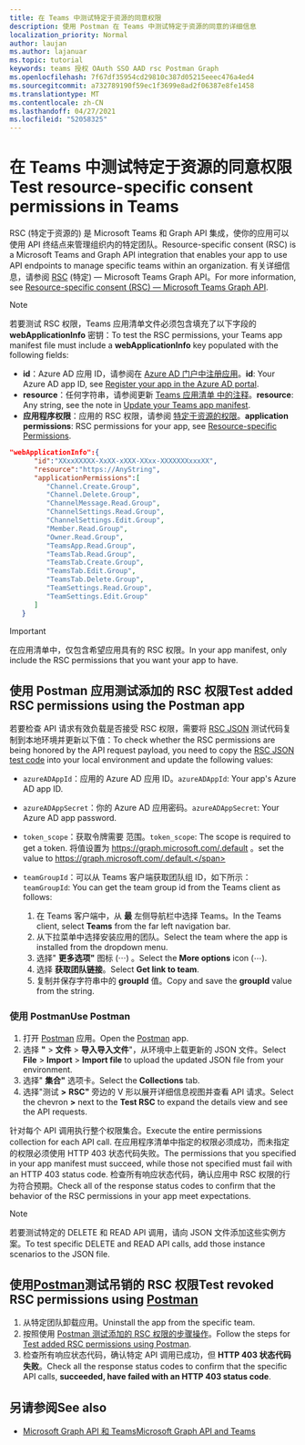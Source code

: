 ```yaml
---
title: 在 Teams 中测试特定于资源的同意权限
description: 使用 Postman 在 Teams 中测试特定于资源的同意的详细信息
localization_priority: Normal
author: laujan
ms.author: lajanuar
ms.topic: tutorial
keywords: teams 授权 OAuth SSO AAD rsc Postman Graph
ms.openlocfilehash: 7f67df35954cd29810c387d05215eeec476a4ed4
ms.sourcegitcommit: a732789190f59ec1f3699e8ad2f06387e8fe1458
ms.translationtype: MT
ms.contentlocale: zh-CN
ms.lasthandoff: 04/27/2021
ms.locfileid: "52058325"
---
```

# <a name="test-resource-specific-consent-permissions-in-teams"></a><span data-ttu-id="a7128-104">在 Teams 中测试特定于资源的同意权限</span><span class="sxs-lookup"><span data-stu-id="a7128-104">Test resource-specific consent permissions in Teams</span></span>

<span data-ttu-id="a7128-105">RSC (特定于资源的) 是 Microsoft Teams 和 Graph API 集成，使你的应用可以使用 API 终结点来管理组织内的特定团队。</span><span class="sxs-lookup"><span data-stu-id="a7128-105">Resource-specific consent (RSC) is a Microsoft Teams and Graph API integration that enables your app to use API endpoints to manage specific teams within an organization.</span></span> <span data-ttu-id="a7128-106">有关详细信息，请参阅 [RSC](resource-specific-consent.md) (特定) — Microsoft Teams Graph API。</span><span class="sxs-lookup"><span data-stu-id="a7128-106">For more information, see [Resource-specific consent (RSC) — Microsoft Teams Graph API](resource-specific-consent.md).</span></span>

> [!NOTE]
> <span data-ttu-id="a7128-107">若要测试 RSC 权限，Teams 应用清单文件必须包含填充了以下字段的 **webApplicationInfo** 密钥：</span><span class="sxs-lookup"><span data-stu-id="a7128-107">To test the RSC permissions, your Teams app manifest file must include a **webApplicationInfo** key populated with the following fields:</span></span>
>
> - <span data-ttu-id="a7128-108">**id**：Azure AD 应用 ID，请参阅在 [Azure AD 门户中注册应用](resource-specific-consent.md#register-your-app-with-microsoft-identity-platform-via-the-azure-ad-portal)。</span><span class="sxs-lookup"><span data-stu-id="a7128-108">**id**: Your Azure AD app ID, see [Register your app in the Azure AD portal](resource-specific-consent.md#register-your-app-with-microsoft-identity-platform-via-the-azure-ad-portal).</span></span>
> - <span data-ttu-id="a7128-109">**resource**：任何字符串，请参阅更新  [Teams 应用清单 中的注释](resource-specific-consent.md#update-your-teams-app-manifest)。</span><span class="sxs-lookup"><span data-stu-id="a7128-109">**resource**: Any string, see the note in  [Update your Teams app manifest](resource-specific-consent.md#update-your-teams-app-manifest).</span></span>
> - <span data-ttu-id="a7128-110">**应用程序权限**：应用的 RSC 权限，请参阅 [特定于资源的权限](resource-specific-consent.md#resource-specific-permissions)。</span><span class="sxs-lookup"><span data-stu-id="a7128-110">**application permissions**: RSC permissions for  your app, see [Resource-specific Permissions](resource-specific-consent.md#resource-specific-permissions).</span></span>

```json
"webApplicationInfo":{
      "id":"XXxxXXXXX-XxXX-xXXX-XXxx-XXXXXXXxxxXX",
      "resource":"https://AnyString",
      "applicationPermissions":[
         "Channel.Create.Group",
         "Channel.Delete.Group",
         "ChannelMessage.Read.Group",
         "ChannelSettings.Read.Group",
         "ChannelSettings.Edit.Group",
         "Member.Read.Group",
         "Owner.Read.Group",
         "TeamsApp.Read.Group",
         "TeamsTab.Read.Group",
         "TeamsTab.Create.Group",
         "TeamsTab.Edit.Group",
         "TeamsTab.Delete.Group",
         "TeamSettings.Read.Group",
         "TeamSettings.Edit.Group"
      ]
   }
```

> [!IMPORTANT]
> <span data-ttu-id="a7128-111">在应用清单中，仅包含希望应用具有的 RSC 权限。</span><span class="sxs-lookup"><span data-stu-id="a7128-111">In your app manifest, only include the RSC permissions that you want your app to have.</span></span>

## <a name="test-added-rsc-permissions-using-the-postman-app"></a><span data-ttu-id="a7128-112">使用 Postman 应用测试添加的 RSC 权限</span><span class="sxs-lookup"><span data-stu-id="a7128-112">Test added RSC permissions using the Postman app</span></span>

<span data-ttu-id="a7128-113">若要检查 API 请求有效负载是否接受 RSC 权限，需要将 [RSC JSON](test-rsc-json-file.md) 测试代码复制到本地环境并更新以下值：</span><span class="sxs-lookup"><span data-stu-id="a7128-113">To check whether the RSC permissions are being honored by the API request payload, you need to copy the [RSC JSON test code](test-rsc-json-file.md) into your local environment and update the following values:</span></span>

* <span data-ttu-id="a7128-114">`azureADAppId`：应用的 Azure AD 应用 ID。</span><span class="sxs-lookup"><span data-stu-id="a7128-114">`azureADAppId`: Your app's Azure AD app ID.</span></span>
* <span data-ttu-id="a7128-115">`azureADAppSecret`：你的 Azure AD 应用密码。</span><span class="sxs-lookup"><span data-stu-id="a7128-115">`azureADAppSecret`: Your Azure AD app password.</span></span>
* <span data-ttu-id="a7128-116">`token_scope`：获取令牌需要 范围。</span><span class="sxs-lookup"><span data-stu-id="a7128-116">`token_scope`: The scope is required to get a token.</span></span> <span data-ttu-id="a7128-117">将值设置为 https://graph.microsoft.com/.default 。</span><span class="sxs-lookup"><span data-stu-id="a7128-117">set the value to https://graph.microsoft.com/.default.</span></span>
* <span data-ttu-id="a7128-118">`teamGroupId`：可以从 Teams 客户端获取团队组 ID，如下所示：</span><span class="sxs-lookup"><span data-stu-id="a7128-118">`teamGroupId`: You can get the team group id from the Teams client as follows:</span></span>

    1. <span data-ttu-id="a7128-119">在 Teams 客户端中，从 **最** 左侧导航栏中选择 Teams。</span><span class="sxs-lookup"><span data-stu-id="a7128-119">In the Teams client, select **Teams** from the far left navigation bar.</span></span>
    2. <span data-ttu-id="a7128-120">从下拉菜单中选择安装应用的团队。</span><span class="sxs-lookup"><span data-stu-id="a7128-120">Select the team where the app is installed from the dropdown menu.</span></span>
    3. <span data-ttu-id="a7128-121">选择" **更多选项"** 图标 (&#8943;) 。</span><span class="sxs-lookup"><span data-stu-id="a7128-121">Select the **More options** icon (&#8943;).</span></span>
    4. <span data-ttu-id="a7128-122">选择 **获取团队链接**。</span><span class="sxs-lookup"><span data-stu-id="a7128-122">Select **Get link to team**.</span></span> 
    5. <span data-ttu-id="a7128-123">复制并保存字符串中的 **groupId** 值。</span><span class="sxs-lookup"><span data-stu-id="a7128-123">Copy and save the **groupId** value from the string.</span></span>

### <a name="use-postman"></a><span data-ttu-id="a7128-124">使用 Postman</span><span class="sxs-lookup"><span data-stu-id="a7128-124">Use Postman</span></span>

1. <span data-ttu-id="a7128-125">打开 [Postman](https://www.postman.com) 应用。</span><span class="sxs-lookup"><span data-stu-id="a7128-125">Open the [Postman](https://www.postman.com) app.</span></span>
2. <span data-ttu-id="a7128-126">选择 **"**  >  **文件**  >  **导入导入文件**"，从环境中上载更新的 JSON 文件。</span><span class="sxs-lookup"><span data-stu-id="a7128-126">Select **File** > **Import** > **Import file** to upload the updated JSON file from your environment.</span></span>  
3. <span data-ttu-id="a7128-127">选择" **集合"** 选项卡。</span><span class="sxs-lookup"><span data-stu-id="a7128-127">Select the **Collections** tab.</span></span> 
4. <span data-ttu-id="a7128-128">选择"测试 **>** **RSC"** 旁边的 V 形以展开详细信息视图并查看 API 请求。</span><span class="sxs-lookup"><span data-stu-id="a7128-128">Select the chevron **>** next to the **Test RSC** to expand the details view and see the API requests.</span></span>

<span data-ttu-id="a7128-129">针对每个 API 调用执行整个权限集合。</span><span class="sxs-lookup"><span data-stu-id="a7128-129">Execute the entire permissions collection for each API call.</span></span> <span data-ttu-id="a7128-130">在应用程序清单中指定的权限必须成功，而未指定的权限必须使用 HTTP 403 状态代码失败。</span><span class="sxs-lookup"><span data-stu-id="a7128-130">The permissions that you specified in your app manifest must succeed, while those not specified must fail with an HTTP 403 status code.</span></span> <span data-ttu-id="a7128-131">检查所有响应状态代码，确认应用中 RSC 权限的行为符合预期。</span><span class="sxs-lookup"><span data-stu-id="a7128-131">Check all of the response status codes to confirm that the behavior of the RSC permissions in your app meet expectations.</span></span>

> [!NOTE]
> <span data-ttu-id="a7128-132">若要测试特定的 DELETE 和 READ API 调用，请向 JSON 文件添加这些实例方案。</span><span class="sxs-lookup"><span data-stu-id="a7128-132">To test specific DELETE and READ API calls, add those instance scenarios to the JSON file.</span></span>

## <a name="test-revoked-rsc-permissions-using-postman"></a><span data-ttu-id="a7128-133">使用[Postman](https://www.postman.com/)测试吊销的 RSC 权限</span><span class="sxs-lookup"><span data-stu-id="a7128-133">Test revoked RSC permissions using [Postman](https://www.postman.com/)</span></span>

1. <span data-ttu-id="a7128-134">从特定团队卸载应用。</span><span class="sxs-lookup"><span data-stu-id="a7128-134">Uninstall the app from the specific team.</span></span>
2. <span data-ttu-id="a7128-135">按照使用 [Postman 测试添加的 RSC 权限的步骤操作](#test-added-rsc-permissions-using-the-postman-app)。</span><span class="sxs-lookup"><span data-stu-id="a7128-135">Follow the steps for [Test added RSC permissions using Postman](#test-added-rsc-permissions-using-the-postman-app).</span></span>
3. <span data-ttu-id="a7128-136">检查所有响应状态代码，确认特定 API 调用已成功，但 **HTTP 403 状态代码失败**。</span><span class="sxs-lookup"><span data-stu-id="a7128-136">Check all the response status codes to confirm that the specific API calls, **succeeded, have failed with an HTTP 403 status code**.</span></span>

## <a name="see-also"></a><span data-ttu-id="a7128-137">另请参阅</span><span class="sxs-lookup"><span data-stu-id="a7128-137">See also</span></span>

- [<span data-ttu-id="a7128-138">Microsoft Graph API 和 Teams</span><span class="sxs-lookup"><span data-stu-id="a7128-138">Microsoft Graph API and Teams</span></span>](/graph/api/resources/teams-api-overview?view=graph-rest-1.0&preserve-view=true)

